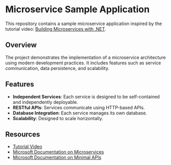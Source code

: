 # Microservice Sample Application

This repository contains a sample microservice application inspired by the tutorial video: [Building Microservices with .NET](https://www.youtube.com/watch?v=DgVjEo3OGBI).

## Overview

The project demonstrates the implementation of a microservice architecture using modern development practices. It includes features such as service communication, data persistence, and scalability.

## Features

- **Independent Services**: Each service is designed to be self-contained and independently deployable.
- **RESTful APIs**: Services communicate using HTTP-based APIs.
- **Database Integration**: Each service manages its own database.
- **Scalability**: Designed to scale horizontally.

## Resources

- [Tutorial Video](https://www.youtube.com/watch?v=DgVjEo3OGBI)
- [Microsoft Documentation on Microservices](https://learn.microsoft.com/en-us/azure/architecture/microservices/)
- [Microsoft Documentation on Minimal APIs](https://learn.microsoft.com/en-us/aspnet/core/fundamentals/minimal-apis/overview?view=aspnetcore-9.0)
